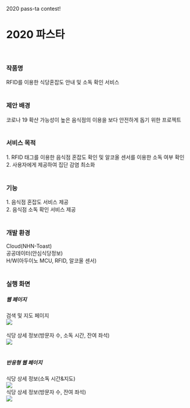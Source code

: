 2020 pass-ta contest!

<h1>2020 파스타</h1></br>

<h3>작품명</h3>
RFID를 이용한 식당혼잡도 안내 및 소독 확인 서비스</br></br>

<h3>제안 배경</h3> 
코로나 19 확산 가능성이 높은 음식점의 이용을 보다 안전하게 돕기 위한 프로젝트 </br></br>

<h3>서비스 목적</h3>
1. RFID 태그를 이용한 음식점 혼잡도 확인 및 알코올 센서를 이용한 소독 여부 확인</br>
2. 사용자에게 제공하여 집단 감염 최소화</br></br>

<h3>기능</h3>
1. 음식점 혼잡도 서비스 제공</br>
2. 음식점 소독 확인 서비스 제공</br></br>

<h3>개발 환경</h3>
Cloud(NHN-Toast)</br>
공공데이터(안심식당정보)</br>
H/W(아두이노 MCU, RFID, 알코올 센서)</br></br>


<h3>실행 화면</h3>
<h5>웹 페이지</h5>
검색 및 지도 페이지</br>
<img src ="https://user-images.githubusercontent.com/49181283/118804260-6ebc8b00-b8df-11eb-83eb-06fad83b0c96.png"></br></br>
식당 상세 정보(방문자 수, 소독 시간, 잔여 좌석)</br>
<img src ="https://user-images.githubusercontent.com/49181283/118804266-72501200-b8df-11eb-8328-ef58e390d8ff.png"></br></br>

<h5>반응형 웹 페이지</h5>
식당 상세 정보(소독 시간&지도)</br>
<img src ="https://user-images.githubusercontent.com/49181283/118804269-7419d580-b8df-11eb-8284-7ce31cf28e17.png"></br>
식당 상세 정보(방문자 수, 잔여 좌석)</br>
<img src ="https://user-images.githubusercontent.com/49181283/118804272-754b0280-b8df-11eb-9712-899909116643.png">
